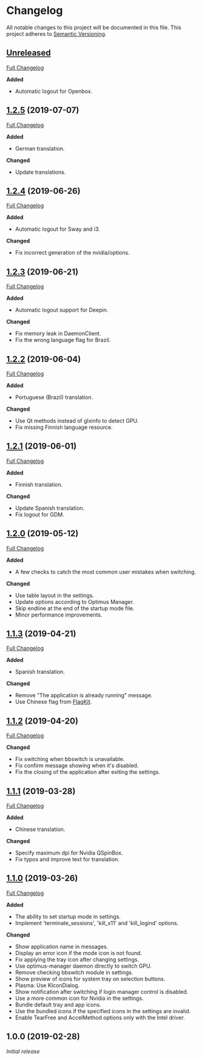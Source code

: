 # Changelog

All notable changes to this project will be documented in this file. This project adheres to [Semantic Versioning](http://semver.org/spec/v2.0.0.html).

## [Unreleased](https://github.com/Shatur95/optimus-manager-qt/tree/HEAD)

[Full Changelog](https://github.com/Shatur95/optimus-manager-qt/compare/1.2.5...HEAD)

**Added**

-   Automatic logout for Openbox.

## [1.2.5](https://github.com/Shatur95/optimus-manager-qt/tree/1.2.5) (2019-07-07)

[Full Changelog](https://github.com/Shatur95/optimus-manager-qt/compare/1.2.4...1.2.5)

**Added**

-   German translation.

**Changed**

-   Update translations.

## [1.2.4](https://github.com/Shatur95/optimus-manager-qt/tree/1.2.4) (2019-06-26)

[Full Changelog](https://github.com/Shatur95/optimus-manager-qt/compare/1.2.3...1.2.4)

**Added**

-   Automatic logout for Sway and i3.

**Changed**

-   Fix incorrect generation of the nvidia/options.

## [1.2.3](https://github.com/Shatur95/optimus-manager-qt/tree/1.2.3) (2019-06-21)

[Full Changelog](https://github.com/Shatur95/optimus-manager-qt/compare/1.2.2...1.2.3)

**Added**

-   Automatic logout support for Deepin.

**Changed**

-   Fix memory leak in DaemonClient.
-   Fix the wrong language flag for Brazil.

## [1.2.2](https://github.com/Shatur95/optimus-manager-qt/tree/1.2.2) (2019-06-04)

[Full Changelog](https://github.com/Shatur95/optimus-manager-qt/compare/1.2.1...1.2.2)

**Added**

-   Portuguese (Brazil) translation.

**Changed**

-   Use Qt methods instead of glxinfo to detect GPU.
-   Fix missing Finnish language resource.

## [1.2.1](https://github.com/Shatur95/optimus-manager-qt/tree/1.2.1) (2019-06-01)

[Full Changelog](https://github.com/Shatur95/optimus-manager-qt/compare/1.2.0...1.2.1)

**Added**

-   Finnish translation.

**Changed**

-   Update Spanish translation.
-   Fix logout for GDM.

## [1.2.0](https://github.com/Shatur95/optimus-manager-qt/tree/1.2.0) (2019-05-12)

[Full Changelog](https://github.com/Shatur95/optimus-manager-qt/compare/1.1.3...1.2.0)

**Added**

-   A few checks to catch the most common user mistakes when switching.

**Changed**

-   Use table layout in the settings.
-   Update options according to Optimus Manager.
-   Skip endline at the end of the startup mode file.
-   Minor performance improvements.

## [1.1.3](https://github.com/Shatur95/optimus-manager-qt/tree/1.1.3) (2019-04-21)

[Full Changelog](https://github.com/Shatur95/optimus-manager-qt/compare/1.1.2...1.1.3)

**Added**

-   Spanish translation.

**Changed**

-   Remove "The application is already running" message.
-   Use Chinese flag from [FlagKit](https://github.com/madebybowtie/FlagKit).

## [1.1.2](https://github.com/Shatur95/optimus-manager-qt/tree/1.1.2) (2019-04-20)

[Full Changelog](https://github.com/Shatur95/optimus-manager-qt/compare/1.1.1...1.1.2)

**Changed**

-   Fix switching when bbswitch is unavailable.
-   Fix confirm message showing when it's disabled.
-   Fix the closing of the application after exiting the settings.

## [1.1.1](https://github.com/Shatur95/optimus-manager-qt/tree/1.1.1) (2019-03-28)

[Full Changelog](https://github.com/Shatur95/optimus-manager-qt/compare/1.1.0...1.1.1)

**Added**

-   Chinese translation.

**Changed**

-   Specify maximum dpi for Nvidia QSpinBox.
-   Fix typos and improve text for translation.

## [1.1.0](https://github.com/crow-translate/crow-translate/tree/1.1.0) (2019-03-26)

[Full Changelog](https://github.com/crow-translate/crow-translate/compare/1.0.0...1.1.0)

**Added**

-   The ability to set startup mode in settings.
-   Implement 'terminate_sessions', 'kill_x11' and 'kill_logind' options.

**Changed**

-   Show application name in messages.
-   Display an error icon if the mode icon is not found.
-   Fix applying the tray icon after changing settings.
-   Use optimus-manager daemon directly to switch GPU.
-   Remove checking bbswitch module in settings.
-   Show preview of icons for system tray on selection buttons.
-   Plasma: Use KIconDialog.
-   Show notification after switching if login manager control is disabled.
-   Use a more common icon for Nvidia in the settings.
-   Bundle default tray and app icons.
-   Use the bundled icons if the specified icons in the settings are invalid.
-   Enable TearFree and AccelMethod options only with the Intel driver.

## 1.0.0 (2019-02-28)

_Initial release_
